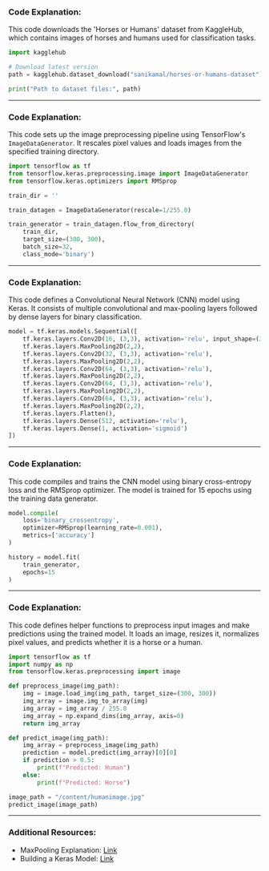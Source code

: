 ### Code Explanation:
This code downloads the 'Horses or Humans' dataset from KaggleHub, which contains images of horses and humans used for classification tasks.

```python
import kagglehub

# Download latest version
path = kagglehub.dataset_download("sanikamal/horses-or-humans-dataset")

print("Path to dataset files:", path)
```

---

### Code Explanation:
This code sets up the image preprocessing pipeline using TensorFlow's `ImageDataGenerator`. It rescales pixel values and loads images from the specified training directory.

```python
import tensorflow as tf
from tensorflow.keras.preprocessing.image import ImageDataGenerator
from tensorflow.keras.optimizers import RMSprop

train_dir = ''

train_datagen = ImageDataGenerator(rescale=1/255.0)

train_generator = train_datagen.flow_from_directory(
    train_dir,
    target_size=(300, 300),
    batch_size=32,
    class_mode='binary')
```

---

### Code Explanation:
This code defines a Convolutional Neural Network (CNN) model using Keras. It consists of multiple convolutional and max-pooling layers followed by dense layers for binary classification.

```python
model = tf.keras.models.Sequential([
    tf.keras.layers.Conv2D(16, (3,3), activation='relu', input_shape=(300, 300, 3)),
    tf.keras.layers.MaxPooling2D(2,2),
    tf.keras.layers.Conv2D(32, (3,3), activation='relu'),
    tf.keras.layers.MaxPooling2D(2,2),
    tf.keras.layers.Conv2D(64, (3,3), activation='relu'),
    tf.keras.layers.MaxPooling2D(2,2),
    tf.keras.layers.Conv2D(64, (3,3), activation='relu'),
    tf.keras.layers.MaxPooling2D(2,2),
    tf.keras.layers.Conv2D(64, (3,3), activation='relu'),
    tf.keras.layers.MaxPooling2D(2,2),
    tf.keras.layers.Flatten(),
    tf.keras.layers.Dense(512, activation='relu'),
    tf.keras.layers.Dense(1, activation='sigmoid')
])
```

---

### Code Explanation:
This code compiles and trains the CNN model using binary cross-entropy loss and the RMSprop optimizer. The model is trained for 15 epochs using the training data generator.

```python
model.compile(
    loss='binary_crossentropy',
    optimizer=RMSprop(learning_rate=0.001),
    metrics=['accuracy']
)

history = model.fit(
    train_generator,
    epochs=15
)
```

---

### Code Explanation:
This code defines helper functions to preprocess input images and make predictions using the trained model. It loads an image, resizes it, normalizes pixel values, and predicts whether it is a horse or a human.

```python
import tensorflow as tf
import numpy as np
from tensorflow.keras.preprocessing import image

def preprocess_image(img_path):
    img = image.load_img(img_path, target_size=(300, 300))
    img_array = image.img_to_array(img)
    img_array = img_array / 255.0
    img_array = np.expand_dims(img_array, axis=0)
    return img_array

def predict_image(img_path):
    img_array = preprocess_image(img_path)
    prediction = model.predict(img_array)[0][0]
    if prediction > 0.5:
        print(f"Predicted: Human")
    else:
        print(f"Predicted: Horse")

image_path = "/content/humanimage.jpg"
predict_image(image_path)
```

---

### Additional Resources:
- MaxPooling Explanation: [Link](https://doimages.nyc3.cdn.digitaloceanspaces.com/010AI-ML/content/images/2022/07/maxpooled_1-1.png)
- Building a Keras Model: [Link](https://makeschool.org/mediabook/oa/tutorials/keras-for-image-classification-pfw/building-a-keras-sequential-model/)


